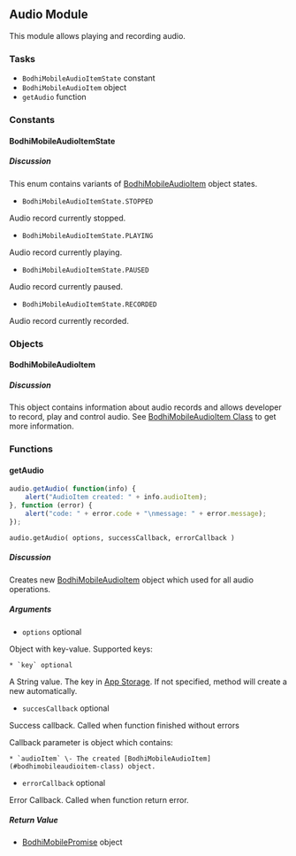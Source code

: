 ## Audio Module

This module allows playing and recording audio.

### Tasks

  * `BodhiMobileAudioItemState` constant
  * `BodhiMobileAudioItem` object
  * `getAudio` function

### Constants

#### BodhiMobileAudioItemState

##### Discussion

This enum contains variants of [BodhiMobileAudioItem](#bodhimobileaudioitem-class) object states.

  * `BodhiMobileAudioItemState.STOPPED`

Audio record currently stopped.

  * `BodhiMobileAudioItemState.PLAYING`

Audio record currently playing.

  * `BodhiMobileAudioItemState.PAUSED`

Audio record currently paused.

  * `BodhiMobileAudioItemState.RECORDED`

Audio record currently recorded.

### Objects

#### BodhiMobileAudioItem

##### Discussion

This object contains information about audio records and allows developer to record, play and control audio. See [BodhiMobileAudioItem Class](#bodhimobileaudioitem-class) to get more information.

### Functions

#### getAudio

```javascript
audio.getAudio( function(info) {  
    alert("AudioItem created: " + info.audioItem);
}, function (error) {  
    alert("code: " + error.code + "\nmessage: " + error.message);  
});
```

`audio.getAudio( options, successCallback, errorCallback )`

##### Discussion

Creates new [BodhiMobileAudioItem](#bodhimobileaudioitem-class) object which used for all audio operations.

##### Arguments

  * `options` optional

Object with key-value. Supported keys:

    * `key` optional

A String value. The key in [App Storage](#app-storage-module). If not specified, method will create a new automatically.

  * `succesCallback` optional

Success callback. Called when function finished without errors

Callback parameter is object which contains:

    * `audioItem` \- The created [BodhiMobileAudioItem](#bodhimobileaudioitem-class) object.

  * `errorCallback` optional

Error Callback. Called when function return error.

##### Return Value

  * [BodhiMobilePromise](#kernel-promise) object